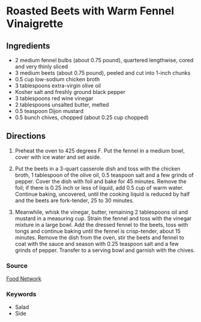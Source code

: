 # Roasted Beets with Warm Fennel Vinaigrette

## Ingredients

- 2 medium fennel bulbs (about 0.75 pound), quartered lengthwise, cored and
  very thinly sliced
- 3 medium beets (about 0.75 pound), peeled and cut into 1-inch chunks
- 0.5 cup low-sodium chicken broth
- 3 tablespoons extra-virgin olive oil
- Kosher salt and freshly ground black pepper
- 3 tablespoons red wine vinegar
- 2 tablespoons unsalted butter, melted
- 0.5 teaspoon Dijon mustard
- 0.5 bunch chives, chopped (about 0.25 cup chopped)

## Directions

1. Preheat the oven to 425 degrees F. Put the fennel in a medium bowl, cover
   with ice water and set aside.

1. Put the beets in a 3-quart casserole dish and toss with the chicken broth, 1
   tablespoon of the olive oil, 0.5 teaspoon salt and a few grinds of pepper.
   Cover the dish with foil and bake for 45 minutes. Remove the foil; if there is
   0.25 inch or less of liquid, add 0.5 cup of warm water. Continue baking,
   uncovered, until the cooking liquid is reduced by half and the beets are
   fork-tender, 25 to 30 minutes.

1. Meanwhile, whisk the vinegar, butter, remaining 2 tablespoons oil and
   mustard in a measuring cup. Strain the fennel and toss with the vinegar mixture
   in a large bowl. Add the dressed fennel to the beets, toss with tongs and
   continue baking until the fennel is crisp-tender, about 15 minutes. Remove the
   dish from the oven, stir the beets and fennel to coat with the sauce and season
   with 0.25 teaspoon salt and a few grinds of pepper. Transfer to a serving bowl
   and garnish with the chives.

### Source

[Food Network](https://www.foodnetwork.com/recipes/food-network-kitchen/roasted-beets-with-warm-fennel-vinaigrette-3363156)

### Keywords

- Salad
- Side
